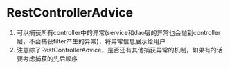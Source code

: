 # RestControllerAdvice
1. 可以捕获所有controller中的异常(service和dao层的异常也会抛到controller层，不会捕获filter产生的异常)，将异常信息展示给用户
2. 注意除了RestControllerAdvice，是否还有其他捕获异常的机制，如果有的话要考虑捕获的先后顺序